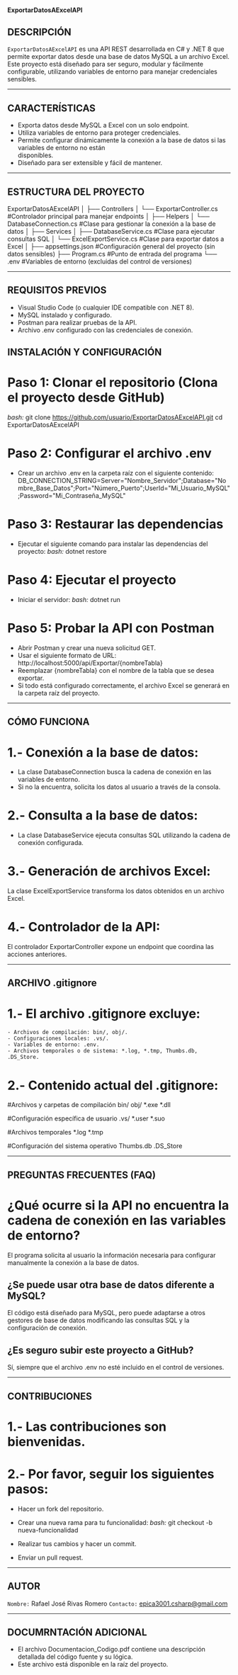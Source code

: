 #### ExportarDatosAExcelAPI ####

## **DESCRIPCIÓN**
`ExportarDatosAExcelAPI` es una API REST desarrollada en C# y .NET 8 que permite exportar datos desde una base de datos MySQL a un archivo Excel. Este proyecto está diseñado para ser seguro, modular y fácilmente configurable, utilizando variables de entorno para manejar credenciales sensibles.

------------------

## **CARACTERÍSTICAS**
- Exporta datos desde MySQL a Excel con un solo endpoint.
- Utiliza variables de entorno para proteger credenciales.
- Permite configurar dinámicamente la conexión a la base de datos si las variables de entorno no están    
  disponibles.
- Diseñado para ser extensible y fácil de mantener.

------------------

## **ESTRUCTURA DEL PROYECTO**
ExportarDatosAExcelAPI
│ 
├── Controllers
│   └── ExportarController.cs  #Controlador principal para manejar endpoints
│
├── Helpers
│   └── DatabaseConnection.cs  #Clase para gestionar la conexión a la base de datos
│
├── Services
│   ├── DatabaseService.cs     #Clase para ejecutar consultas SQL
│   └── ExcelExportService.cs  #Clase para exportar datos a Excel
│
├── appsettings.json           #Configuración general del proyecto (sin datos sensibles)
├── Program.cs                 #Punto de entrada del programa
└── .env                       #Variables de entorno (excluidas del control de versiones)

------------------

## **REQUISITOS PREVIOS**
- Visual Studio Code (o cualquier IDE compatible con .NET 8).
- MySQL instalado y configurado.
- Postman para realizar pruebas de la API.
- Archivo .env configurado con las credenciales de conexión.

## **INSTALACIÓN Y CONFIGURACIÓN**
# Paso 1: Clonar el repositorio (Clona el proyecto desde GitHub)
*bash:*
 git clone https://github.com/usuario/ExportarDatosAExcelAPI.git
 cd ExportarDatosAExcelAPI

# Paso 2: Configurar el archivo .env
- Crear un archivo .env en la carpeta raíz con el siguiente contenido:
DB_CONNECTION_STRING=Server="Nombre_Servidor";Database="Nombre_Base_Datos";Port="Número_Puerto";UserId="Mi_Usuario_MySQL";Password="Mi_Contraseña_MySQL"

# Paso 3: Restaurar las dependencias
- Ejecutar el siguiente comando para instalar las dependencias del proyecto:
*bash:*
 dotnet restore

# Paso 4: Ejecutar el proyecto
- Iniciar el servidor:
*bash:*
 dotnet run

# Paso 5: Probar la API con Postman
- Abrir Postman y crear una nueva solicitud GET.
- Usar el siguiente formato de URL:
http://localhost:5000/api/Exportar/{nombreTabla}
- Reemplazar {nombreTabla} con el nombre de la tabla que se desea exportar.
- Si todo está configurado correctamente, el archivo Excel se generará en la carpeta raíz del proyecto.

------------------

## **CÓMO FUNCIONA**
# 1.- Conexión a la base de datos:
- La clase DatabaseConnection busca la cadena de conexión en las variables de entorno.
- Si no la encuentra, solicita los datos al usuario a través de la consola.

# 2.- Consulta a la base de datos:
- La clase DatabaseService ejecuta consultas SQL utilizando la cadena de conexión configurada.

# 3.- Generación de archivos Excel:
La clase ExcelExportService transforma los datos obtenidos en un archivo Excel.

# 4.- Controlador de la API:
El controlador ExportarController expone un endpoint que coordina las acciones anteriores.

------------------

## **ARCHIVO .gitignore**
# 1.- El archivo .gitignore excluye:
    - Archivos de compilación: bin/, obj/.
    - Configuraciones locales: .vs/.
    - Variables de entorno: .env.
    - Archivos temporales o de sistema: *.log, *.tmp, Thumbs.db, .DS_Store.

# 2.- Contenido actual del .gitignore:
#Archivos y carpetas de compilación
bin/
obj/
*.exe
*.dll

#Configuración específica de usuario
.vs/
*.user
*.suo

#Archivos temporales
*.log
*.tmp

#Configuración del sistema operativo
Thumbs.db
.DS_Store

------------------

## **PREGUNTAS FRECUENTES (FAQ)**
# ¿Qué ocurre si la API no encuentra la cadena de conexión en las variables de entorno?
El programa solicita al usuario la información necesaria para configurar manualmente la conexión a la base de datos.

## ¿Se puede usar otra base de datos diferente a MySQL?
El código está diseñado para MySQL, pero puede adaptarse a otros gestores de base de datos modificando las consultas SQL y la configuración de conexión.

## ¿Es seguro subir este proyecto a GitHub?
Sí, siempre que el archivo .env no esté incluido en el control de versiones.

------------------

## **CONTRIBUCIONES**
# 1.- Las contribuciones son bienvenidas.

# 2.- Por favor, seguir los siguientes pasos:
- Hacer un fork del repositorio.
- Crear una nueva rama para tu funcionalidad:
    *bash:*
     git checkout -b nueva-funcionalidad

- Realizar tus cambios y hacer un commit.
- Enviar un pull request.

------------------

## **AUTOR**
`Nombre:`   Rafael José Rivas Romero
`Contacto:` epica3001.csharp@gmail.com

------------------

## **DOCUMRNTACIÓN ADICIONAL**
- El archivo Documentacion_Codigo.pdf contiene una descripción detallada del código fuente y su lógica.
- Este archivo está disponible en la raíz del proyecto.
